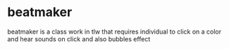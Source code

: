 # beatmaker
beatmaker is a class work in tlw that requires individual to click on a color and  hear sounds on click and also bubbles effect
